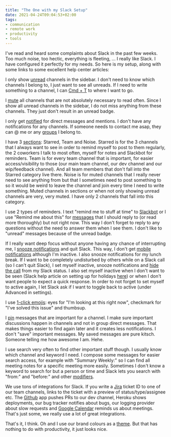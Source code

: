 ```yaml
---
title: "The One with my Slack Setup"
date: 2021-04-24T09:04:53+02:00
tags:
- communication
- remote work
- productivity
- tools
---
```


I've read and heard some complaints about Slack in the past few weeks. Too much noise, too hectic, everything is fleeting, ... I really like Slack. I have configured it perfectly for my needs. So here is my setup, along with some links to some excellent help center articles:

I only show [unread](https://slack.com/intl/en-de/help/articles/212596808-Set-your-sidebar-preferences) channels in the sidebar. I don't need to know which channels I belong to, I just want to see all unreads. If I need to write something to a channel, I can [Cmd + T](https://slack.com/intl/en-de/help/articles/201374536-Slack-keyboard-shortcuts-and-commands) to where I want to go.

I [mute](https://slack.com/intl/en-de/help/articles/204411433-Mute-channels-and-direct-messages) all channels that are not absolutely necessary to read often. Since I show all unread channels in the sidebar, I do not miss anything from these channels. They just don't result in an unread badge.

I only get [notified](https://slack.com/intl/en-de/help/articles/201355156-Configure-your-Slack-notifications) for direct messages and mentions. I don't have any notifications for any channels. If someone needs to contact me asap, they can @ me or any [groups](https://slack.com/intl/en-de/help/articles/212906697-Create-a-user-group) I belong to.

I have 3 [sections](https://slack.com/intl/en-de/help/articles/360043207674-Organize-your-sidebar-with-custom-sections): Starred, Team and Noise. Starred is for the 3 channels that I always want to see in order to remind myself to post to them regularly, the 2 coworkers I talk to most often, myself for notes and Slackbot for reminders. Team is for every team channel that is important, for easier access/visibility to those (our main team channel, our dev channel and our wip/feedback channel). And all team members that don't fall into the Starred category live there. Noise is for muted channels that I really never need to see anything from but that I sometimes need to post something to so it would be weird to leave the channel and join every time I need to write something. Muted channels in sections or when not only showing unread channels are very, very muted. I have only 2 channels that fall into this category.

I use 2 types of reminders. I text "remind me to stuff at time" to [Slackbot](https://slack.com/intl/en-de/help/articles/202026038-An-introduction-to-Slackbot) or I use "Remind me about this" for [messages](https://slack.com/intl/en-de/help/articles/208423427-Set-a-reminder) that I should reply to (or read more thoroughly) but not right now. This way I don't forget to reply to any questions without the need to answer them when I see them. I don't like to "unread" messages because of the unread badge.

If I really want deep focus without anyone having any chance of interrupting me, I [snooze notifications](https://slack.com/intl/en-de/help/articles/214908388-Pause-notifications-with-Do-Not-Disturb) and quit Slack. This way, I don't get [mobile notifications](https://slack.com/intl/en-de/help/articles/360025446073-Guide-to-Slack-notifications#mobile-notifications) although I'm inactive. I also snooze notifications for my lunch break. If I want to be completely undisturbed by others while on a Slack call (so I can't quit Slack), I set myself inactive, snooze notifications and [hide the call](https://slack.com/intl/en-de/help/articles/1500002037922-Adjust-your-calls-settings-and-preferences#slack-calls-preferences) from my Slack status. I also set myself inactive when I don't want to be seen (Slack help article on setting up for holidays [here](https://slack.com/intl/en-de/help/articles/360003399912-Set-up-Slack-to-go-on-vacation)) or when I don't want people to expect a quick response. In order to not forget to set myself to active again, I let Slack ask if I want to toggle back to active (under Advanced in settings).

I use [1-click emojis](https://slack.com/intl/en-de/help/articles/206870317-Use-emoji-reactions#set-preferences-for-one-click-reactions): eyes for "I'm looking at this right now", checkmark for "I've solved this issue" and thumbsup.

I [pin](https://slack.com/intl/en-de/help/articles/205239997-Pin-messages) messages that are important for a channel. I make sure important discussions happen in channels and not in group direct messages. That makes things easier to find again later and it creates less notifications. I don't "save" important messages. My saved messages are pure kitsch. Someone telling me how awesome I am. Hehe.

I use search very often to find other important stuff though. I usually know which channel and keyword I need. I compose some messages for easier search access, for example with "Summary Weekly:" so I can find all meeting notes for a specific meeting more easily. Sometimes I don't know a keyword to search for but a person or time and Slack lets you search with "from:" and "before:" and other [modifiers](https://slack.com/intl/en-de/help/articles/202528808-Search-in-Slack#filter-your-search-results).

We use tons of integrations for Slack. If you write a [Jira](https://slack.com/intl/en-de/help/articles/218475657-Jira-for-Slack) ticket ID to one of our team channels, links to the ticket with a preview of status/type/assignee etc. The [Github](https://slack.com/intl/en-de/help/articles/232289568-GitHub-for-Slack) app pushes PRs to our dev channel, Heroku shows deployments, our bug tracker notifies about bugs, our logging provider about slow requests and [Google Calendar](https://slack.com/intl/en-de/help/articles/360047938054-Google-Calendar-for-Team-Events-for-Slack) reminds us about meetings. That's just some, we really use a lot of great integrations.

That's it, I think. Oh and I use our brand colours as a [theme](https://slack.com/intl/en-de/help/articles/205166337-Change-your-Slack-theme). But that has nothing to do with productivity, it just looks nice.
